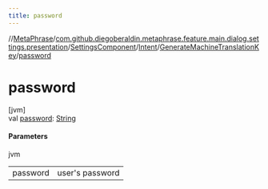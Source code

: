 ```yaml
---
title: password
---
```

//[MetaPhrase](../../../../../index.html)/[com.github.diegoberaldin.metaphrase.feature.main.dialog.settings.presentation](../../../index.html)/[SettingsComponent](../../index.html)/[Intent](../index.html)/[GenerateMachineTranslationKey](index.html)/[password](password.html)



# password



[jvm]\
val [password](password.html): [String](https://kotlinlang.org/api/latest/jvm/stdlib/kotlin/-string/index.html)



#### Parameters


jvm

| | |
|---|---|
| password | user's password |




